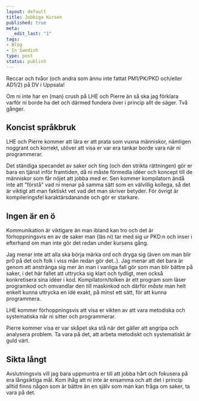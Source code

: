 ```yaml
--- 
layout: default
title: Jobbiga Kursen
published: true
meta: 
  _edit_last: "1"
tags: 
- Blog
- In Swedish
type: post
status: publish
---
```

Reccar och tvåor (och andra som ännu inte fattat PM1/PK/PKD och/eller AD1/2) på DV i Uppsala!

Om ni inte har en (man) crush på LHE och Pierre än så ska jag förklara varför ni borde ha det och därmed fundera över i princip allt de säger. Två gånger.

<h2>Koncist språkbruk</h2>
LHE och Pierre kommer att lära er att prata som vuxna människor, nämligen noggrant och korrekt, utöver att visa er var era tankar borde vara när ni programmerar.

Det ständiga specandet av saker och ting (och den strikta rättningen) gör er bara en tjänst inför framtiden, då ni måste förmedla idéer och koncept till de människor som får nöjet att jobba med er. Sen kommer kompilatorn ändå inte att "förstå" vad ni menar på samma sätt som en välvillig kollega, så det är viktigt att man faktiskt vet vad det man skriver betyder. För övrigt är kompileringsfel karaktärsdanande och gör er starkare.

<h2>Ingen är en ö</h2>
Kommunikation är viktigare än man ibland kan tro och det är förhoppningsvis en av de saker man (läs ni) tar med sig ur PKD:n och inser i efterhand om man inte gör det redan under kursens gång.

Jag menar inte att alla ska börja märka ord och dryga sig (även om man blir pr0 på det och folk i viss mån redan gör det..). Jag menar att det bara är genom att anstränga sig mer än man i vanliga fall gör som man blir bättre på saker, i det här fallet att uttrycka sig klart och tydligt, men också konkretisera sina idéer i kod. Kompilatorn/tolken är ett program som läser programkod och omvandlar den till maskinkod och därför _måste_ man helt enkelt kunna uttrycka en idé exakt, på minst ett sätt, för att kunna programmera.

LHE kommer förhoppningsvis att visa er vikten av att vara metodiska och systematiska när ni sitter och programmerar.

Pierre kommer visa er var skåpet ska stå när det gäller att angripa och analysera problem. Ta vara på det, att arbeta metodiskt och systematiskt är guld värt.

<h2>Sikta långt</h2>
Avslutningsvis vill jag bara uppmuntra er till att jobba hårt och fokusera på era långsiktiga mål. Kom ihåg att ni inte är ensamma och att det i princip alltid finns någon som är bättre än en själv som man kan fråga om saker, ta vara på det.
